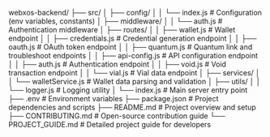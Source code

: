 webxos-backend/
├── src/
│   ├── config/
│   │   └── index.js              # Configuration (env variables, constants)
│   ├── middleware/
│   │   └── auth.js               # Authentication middleware
│   ├── routes/
│   │   ├── wallet.js             # Wallet endpoint
│   │   ├── credentials.js        # Credential generation endpoint
│   │   ├── oauth.js              # OAuth token endpoint
│   │   ├── quantum.js            # Quantum link and troubleshoot endpoints
│   │   ├── api-config.js         # API configuration endpoint
│   │   ├── auth.js               # Authentication endpoint
│   │   ├── void.js               # Void transaction endpoint
│   │   └── vial.js               # Vial data endpoint
│   ├── services/
│   │   └── walletService.js      # Wallet data parsing and validation
│   ├── utils/
│   │   └── logger.js             # Logging utility
│   └── index.js                  # Main server entry point
├── .env                          # Environment variables
├── package.json                  # Project dependencies and scripts
├── README.md                     # Project overview and setup
├── CONTRIBUTING.md               # Open-source contribution guide
└── PROJECT_GUIDE.md              # Detailed project guide for developers
